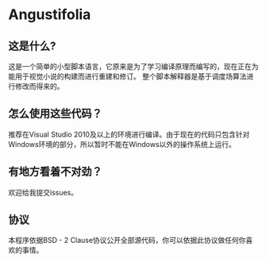 # Angustifolia

## 这是什么?
这是一个简单的小型脚本语言，它原来是为了学习编译原理而编写的，现在正在为能用于视觉小说的构建而进行重建和修订。
整个脚本解释器是基于调度场算法进行修改而得来的。

## 怎么使用这些代码？
推荐在Visual Studio 2010及以上的环境进行编译。由于现在的代码只包含针对Windows环境的部分，所以暂时不能在Windows以外的操作系统上运行。

## 有地方看着不对劲？
欢迎给我提交issues。

## 协议
本程序依据BSD - 2 Clause协议公开全部源代码，你可以依据此协议做任何你喜欢的事情。
